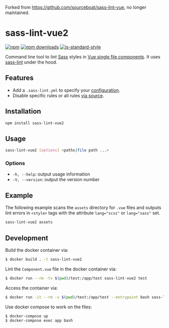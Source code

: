 Forked from https://github.com/sourceboat/sass-lint-vue, no longer maintained.

# sass-lint-vue2

[![npm](https://img.shields.io/npm/v/sass-lint-vue2.svg?style=flat-square)](https://www.npmjs.com/package/sass-lint-vue2)
[![npm downloads](https://img.shields.io/npm/dt/sass-lint-vue2.svg?style=flat-square)](https://www.npmjs.com/package/sass-lint-vue2)
[![js-standard-style](https://img.shields.io/badge/code%20style-standard-brightgreen.svg?style=flat-square)](http://standardjs.com/)

Command line tool to lint [Sass](https://github.com/sass/sass) styles in [Vue single file components](https://vuejs.org/v2/guide/single-file-components.html). It uses [sass-lint](https://github.com/sasstools/sass-lint) under the hood.

## Features

* Add a `.sass-lint.yml` to specify your [configuration](https://github.com/sasstools/sass-lint#configuring).
* Disable specific rules or all rules [via source](https://github.com/sasstools/sass-lint#disabling-linters-via-source).

## Installation

```bash
npm install sass-lint-vue2
```

## Usage

```bash
sass-lint-vue2 [options] <paths|file path ...>
```

### Options

* `-h, --help`: output usage information
* `-V, --version`: output the version number

## Example

The following example scans the `assets` directory for `.vue` files and outputs lint errors in `<style>` tags with the attribute `lang="scss"` or `lang="sass"` set.

```bash
sass-lint-vue2 assets
```

## Development

Build the docker container via:

```bash
$ docker build . -t sass-lint-vue2
```

Lint the `Component.vue` file in the docker container via:

```bash
$ docker run --rm -tv $(pwd)/test:/app/test sass-lint-vue2 test
```

Access the container via:

```bash
$ docker run -it --rm -v $(pwd)/test:/app/test --entrypoint bash sass-lint-vue2
```

Use docker compose to work on the files:

```
$ docker-compose up
$ docker-compose exec app bash
```
